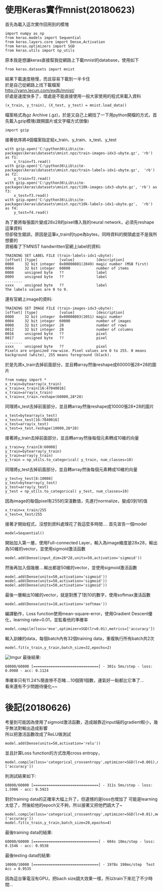 使用Keras實作mnist(20180623)
==========================================
首先為載入這次實作回用到的模塊
<pre><code>import numpy as np
from keras.models import Sequential
from keras.layers.core import Dense,Activation
from keras.optimizers import SGD
from keras.utils import np_utils</pre></code>
原本我是想讓keras直接幫我從網路上下載mnist的database，使用如下
<pre><code>from keras.datasets import mnist</pre></code>
結果下載速度極慢，而且容易下載到一半卡住<br/>
於是自己從網路上找下載檔案<br/>
<http://yann.lecun.com/exdb/mnist/> <br/>
好處是速度快多了，壞處是不能直接使用一般大家使用的程式來載入資料
<pre><code>(x_train, y_train), (X_test, y_test) = mnist.load_data()</pre></code>
檔案格式為gz Archive (.gz)，於是又自己上網找了一下用python開檔的方式，首先載入gzip模塊(跟開圖片或文字檔方式很像)
<pre><code>import gzip</pre></code>
接著依序將4個檔案指定給x_train、y_train、x_test、y_test
<pre><code>with gzip.open('C:\python36\Lib\site-packages\keras\datasets\mnist.npz/train-images-idx3-ubyte.gz', 'rb') as f1:
    x_train=f1.read()
with gzip.open('C:\python36\Lib\site-packages\keras\datasets\mnist.npz/train-labels-idx1-ubyte.gz',  'rb') as f2:
    y_train=f2.read()
with gzip.open('C:\python36\Lib\site-packages\keras\datasets\mnist.npz/t10k-images-idx3-ubyte.gz', 'rb') as f3:
    x_test=f3.read()
with gzip.open('C:\python36\Lib\site-packages\keras\datasets\mnist.npz/t10k-labels-idx1-ubyte.gz',  'rb') as f4:
    y_test=f4.read()</pre></code>
為了要將每張圖片變成28x28的pixel傳入我的neural network，必須先reshape這筆資料 <br/>
但卻發生錯誤，原因是這筆x_train的type為bytes，同時資料的開頭處並不是我所想要的 <br/>
資細看了下MNIST handwritten官網上label的資料:
<pre><code>TRAINING SET LABEL FILE (train-labels-idx1-ubyte):
[offset] [type]          [value]          [description] 
0000     32 bit integer  0x00000801(2049) magic number (MSB first) 
0004     32 bit integer  60000            number of items 
0008     unsigned byte   ??               label 
0009     unsigned byte   ??               label 
........ 
xxxx     unsigned byte   ??               label
The labels values are 0 to 9.</pre></code>
還有官網上image的資料:
<pre><code>TRAINING SET IMAGE FILE (train-images-idx3-ubyte):
[offset] [type]          [value]          [description] 
0000     32 bit integer  0x00000803(2051) magic number 
0004     32 bit integer  60000            number of images 
0008     32 bit integer  28               number of rows 
0012     32 bit integer  28               number of columns 
0016     unsigned byte   ??               pixel 
0017     unsigned byte   ??               pixel 
........ 
xxxx     unsigned byte   ??               pixel
Pixels are organized row-wise. Pixel values are 0 to 255. 0 means background (white), 255 means foreground (black).</pre></code>
於是先將x_train去掉前面部分，並且轉array然後reshape成60000張28*28的圖片
<pre><code>from numpy import *
x_train=bytearray(x_train)
x_train=x_train[16:47040016]
x_train=array(x_train)
x_train=x_train.reshape(60000,28*28)</pre></code>
同理將x_test去掉前面部分，並且轉array然後reshape成10000張28*28的圖片
<pre><code>x_test=bytearray(x_test)
x_test=x_test[16:7840016]
x_test=array(x_test)
x_test=x_test.reshape(10000,28*28)</pre></code>
接著將y_train去掉前面部分，並且轉array然後每個元素轉成10維的向量
<pre><code>y_train=y_train[8:60008]
y_train=bytearray(y_train)
y_train=array(y_train)
y_train = np_utils.to_categorical( y_train, num_classes=10)</pre></code>
同理將y_test去掉前面部分，並且轉array然後每個元素轉成10維的向量
<pre><code>y_test=y_test[8:10008]
y_test=bytearray(y_test)
y_test=array(y_test)
y_test = np_utils.to_categorical( y_test, num_classes=10)</pre></code>
因為image的每個pixel有255的深淺數值，先進行normalize，變成0到1的值
<pre><code>x_train=x_train/255
x_test=x_test/255</pre></code>
接著才開始程式，沒想到資料處理花了我這麼多時間....
首先宣告一個model
<pre><code>model=Sequential()</pre></code>
開始加入第一層，使用Full-connected Layer，輸入為image維度是28x28，輸出為50維的vector，並使用sigmoid激活函數
<pre><code>model.add(Dense(input_dim=28*28,units=50,activation='sigmoid'))</pre></code>
然後再加入個幾層....輸出都是50維的vector，並使用sigmoid激活函數
<pre><code>model.add(Dense(units=50,activation='sigmoid'))
model.add(Dense(units=50,activation='sigmoid'))
model.add(Dense(units=50,activation='sigmoid'))</pre></code>
最後一層輸出10維的vector，就是對應了1到10的數字，使用softmax激活函數
<pre><code>model.add(Dense(units=10,activation='softmax'))</pre></code>
編譯動作，Loss function使用mean-square-error，使用Gradient Descent優化，learning rate=0.01，並監看他的準確率
<pre><code>model.compile(loss='mse',optimizer=SGD(lr=0.01),metrics=['accuracy'])</pre></code>
輸入訓練的data，每個batch內有32個training data，重複執行所有batch共2次
<pre><code>model.fit(x_train,y_train,batch_size=32,epochs=2)</pre></code>
![Imgur](https://i.imgur.com/nKnuaCU.png)
最後結果:
<pre><code>60000/60000 [==============================] - 301s 5ms/step - loss: 0.0908 - acc: 0.1124</pre></code>
準確率只有11.24%簡直慘不忍睹....10個猜1個數，運氣好一點都比它準了...<br/>
看來還有不少問題待優化~~

後記(20180626)
=======
考量到可能因為使用了sigmoid激活函數，造成越靠近input端的gradient較小，幾乎無法對輸出造成影響<br/>
所以把激活函數改成了ReLU做測試
<pre><code>model.add(Dense(units=50,activation='relu'))</pre></code>
並且計算Loss function的方式改用cross entropy，
<pre><code>model.compile(loss='categorical_crossentropy',optimizer=SGD(lr=0.001),metrics=['accuracy'])</pre></code>
則測試結果如下:
<pre><code>60000/60000 [==============================] - 311s 5ms/step - loss: 1.5986 - acc: 0.5923</pre></code>
對於training data的正確率大幅上升了，但遺憾的是loss也增加了
可能是learning太低了，然後給他的epoch又不夠，所以接著又把他們調大了~
<pre><code>model.compile(loss='categorical_crossentropy',optimizer=SGD(lr=0.01),metrics=['accuracy'])
model.fit(x_train,y_train,batch_size=20,epochs=4)</pre></code>
最後training data的結果:
<pre><code>60000/60000 [==============================] - 604s 10ms/step - loss: 0.1546 - acc: 0.9538</pre></code>
最後testing data的結果:
<pre><code>10000/10000 [==============================] - 1978s 198ms/step  Test Acc = 0.9535</pre></code>
因為這台筆電沒有GPU，把bach size調大效果一樣，所以train下來花了不少時間...

          
